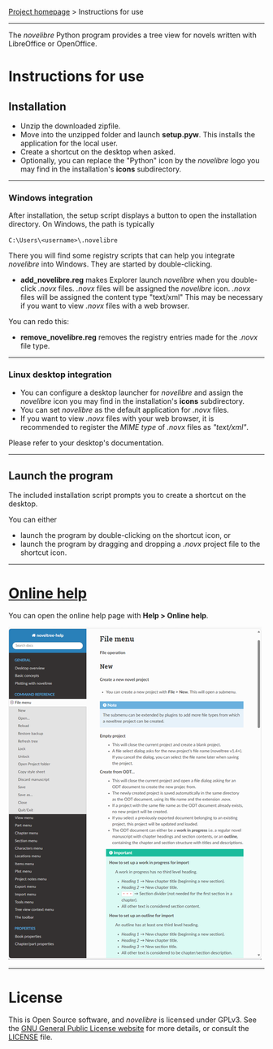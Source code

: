 [Project homepage](../) > Instructions for use

--- 

The *novelibre* Python program provides a tree view for novels written with LibreOffice or OpenOffice.

# Instructions for use


## Installation

- Unzip the downloaded zipfile.
- Move into the unzipped folder and launch **setup.pyw**. This installs the application for the local user.
- Create a shortcut on the desktop when asked.
- Optionally, you can replace the "Python" icon by the *novelibre* logo you may find in the installation's **icons** subdirectory.

---

### Windows integration

After installation, the setup script displays a button to open the installation directory. On Windows, the path is typically

`C:\Users\<username>\.novelibre`

There you will find some registry scripts that can help you integrate *novelibre* into Windows. They are started by double-clicking.

- **add_novelibre.reg** makes Explorer launch *novelibre* when you double-click *.novx* files. *.novx* files will be assigned the *novelibre* icon. *.novx* files will be assigned the content type "text/xml" This may be necessary if you want to view *.novx* files with a web browser. 

You can redo this:

- **remove_novelibre.reg** removes the registry entries made for the *.novx* file type. 

--- 

### Linux desktop integration

- You can configure a desktop launcher for *novelibre* and assign the *novelibre* icon you may find in the installation's **icons** subdirectory.
- You can set *novelibre* as the default application for *.novx* files.
- If you want to view *.novx* files with your web browser, it is recommended to register the *MIME type* of *.novx* files as *"text/xml"*.

Please refer to your desktop's documentation. 

---

## Launch the program

The included installation script prompts you to create a shortcut on the desktop. 

You can either

- launch the program by double-clicking on the shortcut icon, or
- launch the program by dragging and dropping a *.novx* project file to the shortcut icon.


--- 

# [Online help](https://peter88213.github.io/nvhelp-en/index.html)


You can open the online help page with **Help > Online help**.

![Online help screenshot](Screenshots/help01.png)

--- 

# License

This is Open Source software, and *novelibre* is licensed under GPLv3. See the
[GNU General Public License website](https://www.gnu.org/licenses/gpl-3.0.en.html) for more
details, or consult the [LICENSE](https://github.com/peter88213/novelibre/blob/main/LICENSE) file.

